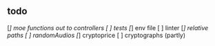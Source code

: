 todo
----

[*] moe functions out to controllers
[ ] tests
[*] env file
[ ] linter
[*] relative paths
[ ] randomAudios
[*] cryptoprice
[ ] cryptographs (partly)
